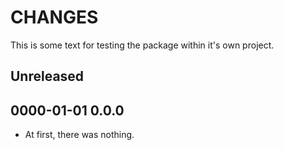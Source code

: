 # CHANGES

This is some text for testing the package within it's own project.

## Unreleased

## 0000-01-01 0.0.0

- At first, there was nothing.
